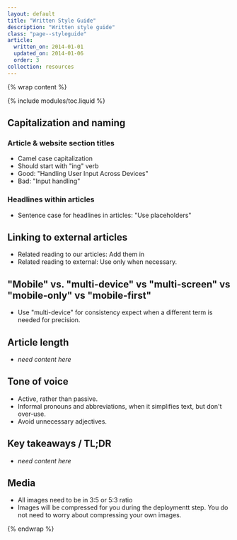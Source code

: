 ```yaml
---
layout: default
title: "Written Style Guide"
description: "Written style guide"
class: "page--styleguide"
article:
  written_on: 2014-01-01
  updated_on: 2014-01-06
  order: 3
collection: resources
---
```


{% wrap content %}

{% include modules/toc.liquid %}


## Capitalization and naming

### Article & website section titles

  * Camel case capitalization
  * Should start with "ing" verb
  * Good: "Handling User Input Across Devices"
  * Bad: "Input handling"

### Headlines within articles
  * Sentence case for headlines in articles: "Use placeholders"

## Linking to external articles
  * Related reading to our articles: Add them in 
  * Related reading to external: Use only when necessary.

## "Mobile" vs. "multi-device" vs "multi-screen" vs "mobile-only" vs "mobile-first"
  * Use "multi-device" for consistency expect when a different term is needed for precision.

## Article length
  * _need content here_

## Tone of voice
  * Active, rather than passive.
  * Informal pronouns and abbreviations, when it simplifies text, but don't over-use.
  * Avoid unnecessary adjectives.

## Key takeaways / TL;DR
  * _need content here_

## Media
  * All images need to be in 3:5 or 5:3 ratio
  * Images will be compressed for you during the deploymentt step.  You do not need to worry about compressing your own images.

{% endwrap %}
